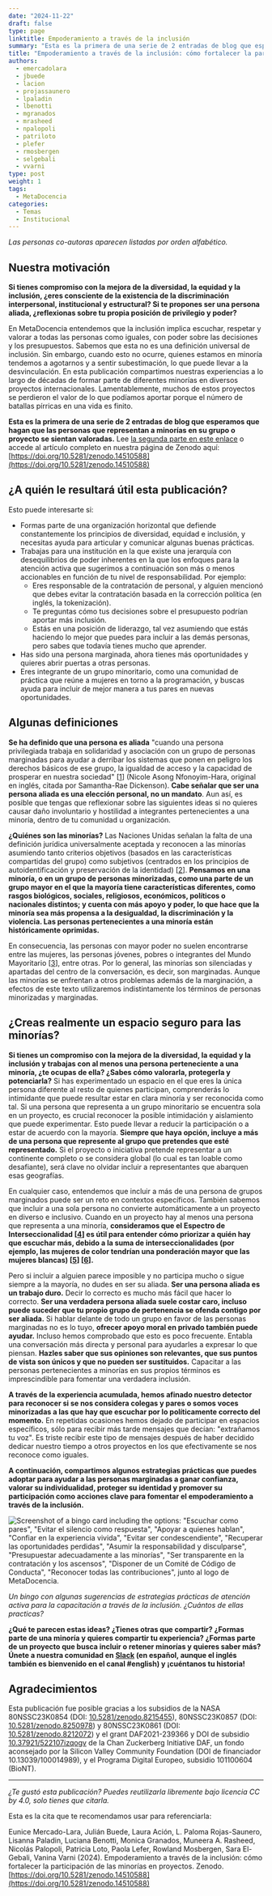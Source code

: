 ```yaml
---
date: "2024-11-22"
draft: false
type: page
linktitle: Empoderamiento a través de la inclusión
summary: "Esta es la primera de una serie de 2 entradas de blog que esperamos que hagan que las personas que representan a minorías en su grupo o proyecto se sientan valoradas."
title: "Empoderamiento a través de la inclusión: cómo fortalecer la participación de las minorías en proyectos. Parte 1 de 2"
authors:
  - emercadolara
  - jbuede
  - lacion
  - projassaunero
  - lpaladin
  - lbenotti
  - mgranados
  - mrasheed
  - npalopoli
  - patriloto
  - plefer
  - rmosbergen
  - selgebali
  - vvarni
type: post
weight: 1
tags: 
  - MetaDocencia 
categories:
  - Temas
  - Institucional
---
```


*Las personas co-autoras aparecen listadas por orden alfabético.*

## Nuestra motivación
**Si tienes compromiso con la mejora de la diversidad, la equidad y la inclusión, ¿eres consciente de la existencia de la discriminación interpersonal, institucional y estructural? Si te propones ser una persona aliada, ¿reflexionas sobre tu propia posición de privilegio y poder?** 

En MetaDocencia entendemos que la inclusión implica escuchar, respetar y valorar a todas las personas como iguales, con poder sobre las decisiones y los presupuestos. Sabemos que esta no es una definición universal de inclusión. Sin embargo, cuando esto no ocurre, quienes estamos en minoría tendemos a agotarnos y a sentir subestimación, lo que puede llevar a la desvinculación. En esta publicación compartimos nuestras experiencias a lo largo de décadas de formar parte de diferentes minorías en diversos proyectos internacionales. Lamentablemente, muchos de estos proyectos se perdieron el valor de lo que podíamos aportar porque el número de batallas pírricas en una vida es finito.

**Esta es la primera de una serie de 2 entradas de blog que esperamos que hagan que las personas que representan a minorías en su grupo o proyecto se sientan valoradas.** Lee [la segunda parte en este enlace](https://www.metadocencia.org/post/2024/20241218-empoderamiento-inclusion-2/) o accede al artículo completo en nuestra página de Zenodo aquí: 
[https://doi.org/10.5281/zenodo.14510588](https://doi.org/10.5281/zenodo.14510588)

##  ¿A quién le resultará útil esta publicación?
Esto puede interesarte si:
- Formas parte de una organización horizontal que defiende constantemente los principios de diversidad, equidad e inclusión, y necesitas ayuda para articular y comunicar algunas buenas prácticas.
- Trabajas para una institución en la que existe una jerarquía con desequilibrios de poder inherentes en la que los enfoques para la atención activa que sugerimos a continuación son más o menos accionables en función de tu nivel de responsabilidad. Por ejemplo:
  - Eres responsable de la contratación de personal, y alguien mencionó que debes evitar la contratación basada en la corrección política (en inglés, la tokenización).
  - Te preguntas cómo tus decisiones sobre el presupuesto podrían aportar más inclusión.
  - Estás en una posición de liderazgo, tal vez asumiendo que estás haciendo lo mejor que puedes para incluir a las demás personas, pero sabes que todavía tienes mucho que aprender.
- 	Has sido una persona marginada, ahora tienes más oportunidades y quieres abrir puertas a otras personas.
- 	Eres integrante de un grupo minoritario, como una comunidad de práctica que reúne a mujeres en torno a la programación, y buscas ayuda para incluir de mejor manera a tus pares en nuevas oportunidades.  

## Algunas definiciones

**Se ha definido que una persona es aliada** "cuando una persona privilegiada trabaja en solidaridad y asociación con un grupo de personas marginadas para ayudar a derribar los sistemas que ponen en peligro los derechos básicos de ese grupo, la igualdad de acceso y la capacidad de prosperar en nuestra sociedad" [[1](https://www.edi.nih.gov/the-EDI-pulse-blog/what-allyship)] (Nicole Asong Nfonoyim-Hara, original en inglés, citada por Samantha-Rae Dickenson). **Cabe señalar que ser una persona aliada es una elección personal, no un mandato**.  Aun así, es posible que tengas que reflexionar sobre las siguientes ideas si no quieres causar daño involuntario y hostilidad a integrantes pertenecientes a una minoría, dentro de tu comunidad u organización.

**¿Quiénes son las minorías?** Las Naciones Unidas señalan la falta de una definición jurídica universalmente aceptada y reconocen a las minorías asumiendo tanto criterios objetivos (basados en las características compartidas del grupo) como subjetivos (centrados en los principios de autoidentificación y preservación de la identidad) [[2](https://www.undp.org/publications/marginalised-minorities-development-programming-resource-guide-and-toolkit)]. **Pensamos en una minoría, o en un grupo de personas minorizadas, como una parte de un grupo mayor en el que la mayoría tiene características diferentes, como rasgos biológicos, sociales, religiosos, económicos, políticos o nacionales distintos; y cuenta con más apoyo y poder, lo que hace que la minoría sea más propensa a la desigualdad, la discriminación y la violencia. Las personas pertenecientes a una minoría están históricamente oprimidas.**

En consecuencia, las personas con mayor poder no suelen encontrarse entre las mujeres, las personas jóvenes, pobres o integrantes del Mundo Mayoritario [[3](https://gh.bmj.com/content/bmjgh/7/6/e009704.full.pdf)], entre otras. Por lo general, las minorías son silenciadas y apartadas del centro de la conversación, es decir, son marginadas. Aunque las minorías se enfrentan a otros problemas además de la marginación, a efectos de este texto utilizaremos indistintamente los términos de personas minorizadas y marginadas.

## ¿Creas realmente un espacio seguro para las minorías?
**Si tienes un compromiso con la mejora de la diversidad, la equidad y la inclusión y trabajas con al menos una persona perteneciente a una minoría, ¿te ocupas de ella? ¿Sabes cómo valorarla, protegerla y potenciarla?**
Si has experimentado un espacio en el que eres la única persona diferente al resto de quienes participan, comprenderás lo intimidante que puede resultar estar en clara minoría y ser reconocida como tal. Si una persona que representa a un grupo minoritario se encuentra sola en un proyecto, es crucial reconocer la posible intimidación y aislamiento que puede experimentar. Esto puede llevar a reducir la participación o a estar de acuerdo con la mayoría. **Siempre que haya opción, incluye a más de una persona que represente al grupo que pretendes que esté representado.** Si el proyecto o iniciativa pretende representar a un continente completo o se considera global (lo cual es tan loable como desafiante), será clave no olvidar incluir a representantes que abarquen esas geografías.

En cualquier caso, entendemos que incluir a más de una persona de grupos marginados puede ser un reto en contextos específicos. También sabemos que incluir a una sola persona no convierte automáticamente a un proyecto en diverso e inclusivo. Cuando en un proyecto hay al menos una persona que representa a una minoría, **consideramos que el Espectro de Interseccionalidad [[4](https://www.practicaldiversity.org/accessible/2022-02_Diversity_in_Leadership/#intersectionality)] es útil para entender cómo priorizar a quién hay que escuchar más, debido a la suma de interseccionalidades (por ejemplo, las mujeres de color tendrían una ponderación mayor que las mujeres blancas) [[5](https://coco-net.org/problem-woman-colour-nonprofit-organizations/)] [[6](https://www.uqp.com.au/books/talkin-up-to-the-white-woman-indigenous-women-and-feminism-20th-anniversary-edition)].**

Pero si incluir a alguien parece imposible y no participa mucho o sigue siempre a la mayoría, no dudes en ser su aliada. **Ser una persona aliada es un trabajo duro.** Decir lo correcto es mucho más fácil que hacer lo correcto. **Ser una verdadera persona aliada suele costar caro, incluso puede suceder que tu propio grupo de pertenencia se ofenda contigo por ser aliada.** Si hablar delante de todo un grupo en favor de las personas marginadas no es lo tuyo, **ofrecer apoyo moral en privado también puede ayudar.**  Incluso hemos comprobado que esto es poco frecuente. Entabla una conversación más directa y personal para ayudarles a expresar lo que piensan. **Hazles saber que sus opiniones son relevantes, que sus puntos de vista son únicos y que no pueden ser sustituidos.** Capacitar a las personas pertenecientes a minorías en sus propios términos es imprescindible para fomentar una verdadera inclusión.

**A través de la experiencia acumulada, hemos afinado nuestro detector para reconocer si se nos considera colegas y pares o somos voces minorizadas a las que hay que escuchar por lo políticamente correcto del momento.** En repetidas ocasiones hemos dejado de participar en espacios específicos, sólo para recibir más tarde mensajes que decían: "extrañamos tu voz". Es triste recibir este tipo de mensajes después de haber decidido dedicar nuestro tiempo a otros proyectos en los que efectivamente se nos reconoce como iguales.

**A continuación, compartimos algunos estrategias prácticas que puedes adoptar para ayudar a las personas marginadas a ganar confianza, valorar su individualidad, proteger su identidad y promover su participación como acciones clave para fomentar el empoderamiento a través de la inclusión.** 

![Screenshot of a bingo card including the options: "Escuchar como pares", "Evitar el silencio como respuesta", "Apoyar a quienes hablan", "Confiar en la experiencia vivida", "Evitar ser condescendiente", "Recuperar las oportunidades perdidas", "Asumir la responsabilidad y disculparse", "Presupuestar adecuadamente a las minorías", "Ser transparente en la contratación y los ascensos", "Disponer de un Comité de Código de Conducta", "Reconocer todas las contribuciones", junto al logo de MetaDocencia.](https://www.metadocencia.org/img/bingo-inclusion.jpg) 

*Un bingo con algunas sugerencias de estrategias prácticas de atención activa para la capacitación a través de la inclusión. ¿Cuántos de ellas practicas?* 

**¿Qué te parecen estas ideas? ¿Tienes otras que compartir? ¿Formas parte de una minoría y quieres compartir tu experiencia? ¿Formas parte de un proyecto que busca incluir o retener minorías y quieres saber más?  Únete a nuestra comunidad en [Slack](https://w3id.org/metadocencia/slack) (en español, aunque el inglés también es bienvenido en el canal #english) y ¡cuéntanos tu historia!**


## Agradecimientos
Esta publicación fue posible gracias a los subsidios de la NASA 80NSSC23K0854 (DOI: [10.5281/zenodo.8215455](https://zenodo.org/doi/10.5281/zenodo.8215455)), 80NSSC23K0857 (DOI: [10.5281/zenodo.8250978](https://zenodo.org/doi/10.5281/zenodo.8250978)) y 80NSSC23K0861 (DOI: [10.5281/zenodo.8212072](https://zenodo.org/doi/10.5281/zenodo.8212072)) y el grant DAF2021-239366 y DOI de subsidio [10.37921/522107izqogv](https://doi.org/10.37921/522107izqogv) de la Chan Zuckerberg Initiative DAF, un fondo aconsejado por la Silicon Valley Community Foundation (DOI de financiador 10.13039/100014989), y el Programa Digital Europeo, subsidio 101100604 (BioNT).


---

*¿Te gustó esta publicación? Puedes reutilizarla libremente bajo licencia CC by 4.0, solo tienes que citarla.* 

Esta es la cita que te recomendamos usar para referenciarla:

Eunice Mercado-Lara, Julián Buede, Laura Ación, L. Paloma Rojas-Saunero, Lisanna Paladin, Luciana Benotti, Monica Granados, Muneera A. Rasheed, Nicolás Palopoli,  Patricia Loto, Paola Lefer, Rowland Mosbergen, Sara El-Gebali, Vanina Varni (2024). Empoderamiento a través de la inclusión: cómo fortalecer la participación de las minorías en proyectos. Zenodo. [https://doi.org/10.5281/zenodo.14510588](https://doi.org/10.5281/zenodo.14510588)
